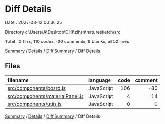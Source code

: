 # Diff Details

Date : 2022-08-12 00:36:25

Directory c:\\Users\\A\\Desktop\\CHI\\zihan\\naturesketch\\src

Total : 3 files,  110 codes, -66 comments, 8 blanks, all 52 lines

[Summary](results.md) / [Details](details.md) / [Diff Summary](diff.md) / Diff Details

## Files
| filename | language | code | comment | blank | total |
| :--- | :--- | ---: | ---: | ---: | ---: |
| [src/components/board.js](/src/components/board.js) | JavaScript | 106 | -80 | 6 | 32 |
| [src/components/materialPanel.js](/src/components/materialPanel.js) | JavaScript | 4 | 14 | 1 | 19 |
| [src/components/utils.js](/src/components/utils.js) | JavaScript | 0 | 0 | 1 | 1 |

[Summary](results.md) / [Details](details.md) / [Diff Summary](diff.md) / Diff Details